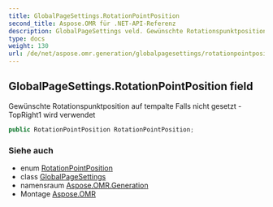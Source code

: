 ```yaml
---
title: GlobalPageSettings.RotationPointPosition
second_title: Aspose.OMR für .NET-API-Referenz
description: GlobalPageSettings veld. Gewünschte Rotationspunktposition auf tempalte Falls nicht gesetzt TopRight1 wird verwendet
type: docs
weight: 130
url: /de/net/aspose.omr.generation/globalpagesettings/rotationpointposition/
---
```

## GlobalPageSettings.RotationPointPosition field

Gewünschte Rotationspunktposition auf tempalte Falls nicht gesetzt -TopRight1 wird verwendet

```csharp
public RotationPointPosition RotationPointPosition;
```

### Siehe auch

* enum [RotationPointPosition](../../rotationpointposition/)
* class [GlobalPageSettings](../)
* namensraum [Aspose.OMR.Generation](../../globalpagesettings/)
* Montage [Aspose.OMR](../../../)


